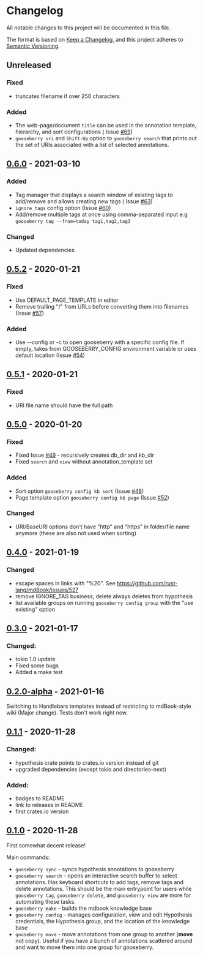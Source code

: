 # Changelog

All notable changes to this project will be documented in this file.

The format is based on [Keep a Changelog](https://keepachangelog.com/en/1.0.0/), and this project adheres
to [Semantic Versioning](https://semver.org/spec/v2.0.0.html).

## Unreleased

### Fixed

* truncates filename if over 250 characters

### Added

* The web-page/document `title` can be used in the annotation template, hierarchy, and sort configurations (
  Issue [#69](https://github.com/out-of-cheese-error/gooseberry/issues/69))
* `gooseberry uri` and `Shift-Up` option to `gooseberry search` that prints out the set of URIs associated with a list of selected annotations.

## [0.6.0] - 2021-03-10

### Added

* Tag manager that displays a search window of existing tags to add/remove and allows creating new tags (
  Issue [#63](https://github.com/out-of-cheese-error/gooseberry/issues/63))
* `ignore_tags` config option (Issue [#60](https://github.com/out-of-cheese-error/gooseberry/issues/60))
* Add/remove multiple tags at once using comma-separated input e.g `gooseberry tag --from=today tag1,tag2,tag3`

### Changed

* Updated dependencies

## [0.5.2] - 2020-01-21

### Fixed

* Use DEFAULT_PAGE_TEMPLATE in editor
* Remove trailing "/" from URLs before converting them into filenames (Issue [#57](https://github.com/out-of-cheese-error/gooseberry/issues/57))

### Added

* Use --config or -c to open gooseberry with a specific config file. If empty, takes from GOOSEBERRY_CONFIG environment variable or uses default
  location (Issue [#54](https://github.com/out-of-cheese-error/gooseberry/issues/54))

## [0.5.1] - 2020-01-21

### Fixed

* URI file name should have the full path

## [0.5.0] - 2020-01-20

### Fixed

* Fixed Issue [#49](https://github.com/out-of-cheese-error/gooseberry/issues/49) - recursively creates db_dir and kb_dir
* Fixed `search` and `view` without annotation_template set

### Added

* Sort option `gooseberry config kb sort` (Issue [#48](https://github.com/out-of-cheese-error/gooseberry/issues/48))
* Page template option `gooseberry config kb page` (Issue [#52](https://github.com/out-of-cheese-error/gooseberry/issues/52))

### Changed

* URI/BaseURI options don't have "http" and "https" in folder/file name anymore (these are also not used when sorting)

## [0.4.0] - 2021-01-19

### Changed

* escape spaces in links with "%20". See https://github.com/rust-lang/mdBook/issues/527
* remove IGNORE_TAG business, delete always deletes from hypothesis
* list available groups on running `gooseberry config group` with the "use existing" option

## [0.3.0] - 2021-01-17

### Changed:

* tokio 1.0 update
* Fixed some bugs
* Added a make test

## [0.2.0-alpha] - 2021-01-16

Switching to Handlebars templates instead of restricting to mdBook-style wiki (Major change). Tests don't work right now.

## [0.1.1] - 2020-11-28

### Changed:

* hypothesis crate points to crates.io version instead of git
* upgraded dependencies (except tokio and directories-next)

### Added:

* badges to README
* link to releases in README
* first crates.io version

## [0.1.0] - 2020-11-28
First somewhat decent release!

Main commands:

* `gooseberry sync` - syncs hypothesis annotations to gooseberry
* `gooseberry search` - opens an interactive search buffer to select annotations. Has keyboard shortcuts to add tags, remove tags and delete
  annotations. This should be the main entrypoint for users while `gooseberry tag`, `gooseberry delete`, and `gooseberry view`
  are more for automating these tasks.
* `gooseberry make` - builds the mdbook knowledge base
* `gooseberry config` - manages configuration, view and edit Hypothesis credentials, the Hypothesis group, and the location of the knowledge base
* `gooseberry move` - move annotations from one group to another (**move** not copy). Useful if you have a bunch of annotations scattered around and
  want to move them into one group for gooseberry.

[0.6.0]: https://github.com/out-of-cheese-error/gooseberry/compare/0.5.2...0.6.0

[0.5.2]: https://github.com/out-of-cheese-error/gooseberry/compare/0.5.1...0.5.2

[0.5.1]: https://github.com/out-of-cheese-error/gooseberry/compare/0.5.0...0.5.1

[0.5.0]: https://github.com/out-of-cheese-error/gooseberry/compare/0.4.0...0.5.0

[0.4.0]: https://github.com/out-of-cheese-error/gooseberry/compare/0.3.0...0.4.0

[0.3.0]: https://github.com/out-of-cheese-error/gooseberry/compare/0.2.0-alpha...0.3.0

[0.2.0-alpha]: https://github.com/out-of-cheese-error/gooseberry/compare/0.1.1...0.2.0-alpha

[0.1.1]: https://github.com/out-of-cheese-error/gooseberry/compare/0.1.0...0.1.1

[0.1.0]: https://github.com/out-of-cheese-error/gooseberry/releases/tag/0.1.0
